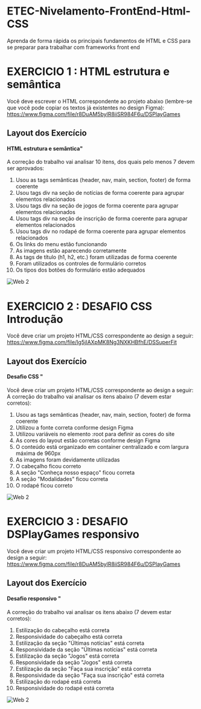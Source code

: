 # ETEC-Nivelamento-FrontEnd-Html-CSS
Aprenda de forma rápida os principais fundamentos de HTML e CSS para se preparar para trabalhar com frameworks front end


# EXERCICIO 1 : HTML estrutura e semântica

Você deve escrever o HTML correspondente ao projeto abaixo (lembre-se que você pode copiar os
textos já existentes no design Figma):
https://www.figma.com/file/r8DuAM5bylR8iiSR984F6u/DSPlayGames

## Layout dos Exercício 
####  HTML estrutura e semântica" 

A correção do trabalho vai analisar 10 itens, dos quais pelo menos 7 devem ser aprovados:
1. Usou as tags semânticas (header, nav, main, section, footer) de forma coerente
2. Usou tags div na seção de notícias de forma coerente para agrupar elementos relacionados
3. Usou tags div na seção de jogos de forma coerente para agrupar elementos relacionados
4. Usou tags div na seção de inscrição de forma coerente para agrupar elementos relacionados
5. Usou tags div no rodapé de forma coerente para agrupar elementos relacionados
6. Os links do menu estão funcionando
7. As imagens estão aparecendo corretamente
8. As tags de título (h1, h2, etc.) foram utilizadas de forma coerente
9. Foram utilizados os controles de formulário corretos
10. Os tipos dos botões do formulário estão adequados

![Web 2](https://github.com/williamsartijose/ETEC-Nivelamento-FrontEnd-Html-CSS/blob/main/Atividade1.PNG)

# EXERCICIO 2 : DESAFIO CSS Introdução

Você deve criar um projeto HTML/CSS correspondente ao design a seguir:
https://www.figma.com/file/Ig5jIAXpMK8Ng3NXKHBfhE/DSSuperFit


## Layout dos Exercício 
#### Desafio CSS " 

Você deve criar um projeto HTML/CSS correspondente ao design a seguir:
A correção do trabalho vai analisar os itens abaixo (7 devem estar corretos):
1. Usou as tags semânticas (header, nav, main, section, footer) de forma coerente
2. Utilizou a fonte correta conforme design Figma
3. Utilizou variáveis no elemento :root para definir as cores do site
4. As cores do layout estão corretas conforme design Figma
5. O conteúdo está organizado em container centralizado e com largura máxima de 960px
6. As imagens foram devidamente utilizadas
7. O cabeçalho ficou correto
8. A seção "Conheça nosso espaço" ficou correta
9. A seção "Modalidades" ficou correta
10. O rodapé ficou correto


![Web 2](https://github.com/williamsartijose/DESAFIO-CSS-Introdu-o/blob/main/Atividade.PNG)


# EXERCICIO 3 : DESAFIO DSPlayGames responsivo

Você deve criar um projeto HTML/CSS responsivo correspondente ao design a seguir:
https://www.figma.com/file/r8DuAM5bylR8iiSR984F6u/DSPlayGames


## Layout dos Exercício 
#### Desafio responsivo " 

A correção do trabalho vai analisar os itens abaixo (7 devem estar corretos):
1. Estilização do cabeçalho está correta
2. Responsividade do cabeçalho está correta
3. Estilização da seção "Últimas notícias" está correta
4. Responsividade da seção "Últimas notícias" está correta
5. Estilização da seção "Jogos" está correta
6. Responsividade da seção "Jogos" está correta
7. Estilização da seção "Faça sua inscrição" está correta
8. Responsividade da seção "Faça sua inscrição" está correta
9. Estilização do rodapé está correta
10. Responsividade do rodapé está correta


![Web 2](https://github.com/williamsartijose/ETEC-Nivelamento-FrontEnd-Html-CSS/blob/main/Atividade%203.PNG)

